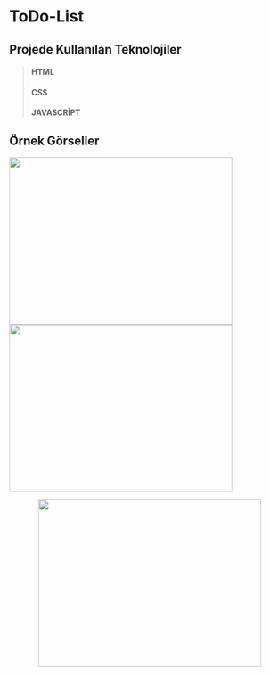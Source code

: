 # ToDo-List

## Projede Kullanılan Teknolojiler

> #### HTML
> #### CSS
> #### JAVASCRİPT

## Örnek Görseller

<img src="https://github.com/Elanur7/ToDo-List/blob/main/G%C3%B6rseller/todoList1.PNG" width="400" height="300"/>         <img src="https://github.com/Elanur7/ToDo-List/blob/main/G%C3%B6rseller/todoList2.PNG" width="400" height="300"/>
<p align="center" >
<img src="https://github.com/Elanur7/ToDo-List/blob/main/G%C3%B6rseller/todoList3.PNG" width="400" height="300"/> 
</p>
